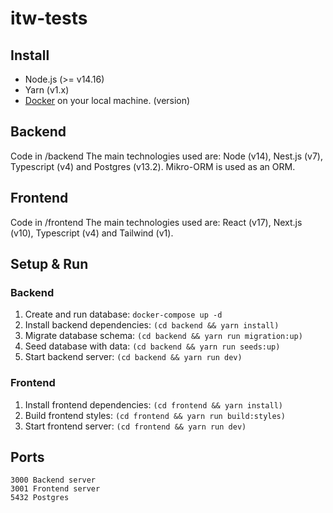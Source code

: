 # itw-tests

## Install

* Node.js (>= v14.16)
* Yarn (v1.x)
* [Docker](https://www.docker.com/products/docker-desktop) on your local machine.
(version)

## Backend

Code in /backend
The main technologies used are: Node (v14), Nest.js (v7), Typescript (v4) and Postgres (v13.2). Mikro-ORM is used as an ORM.

## Frontend

Code in /frontend
The main technologies used are: React (v17), Next.js (v10), Typescript (v4) and Tailwind (v1).

## Setup & Run

### Backend

1. Create and run database: `docker-compose up -d`
2. Install backend dependencies: `(cd backend && yarn install)`
3. Migrate database schema: `(cd backend && yarn run migration:up)`
4. Seed database with data: `(cd backend && yarn run seeds:up)`
5. Start backend server: `(cd backend && yarn run dev)`

### Frontend

1. Install frontend dependencies: `(cd frontend && yarn install)`
2. Build frontend styles: `(cd frontend && yarn run build:styles)`
3. Start frontend server: `(cd frontend && yarn run dev)`


## Ports

```
3000 Backend server
3001 Frontend server
5432 Postgres
```

